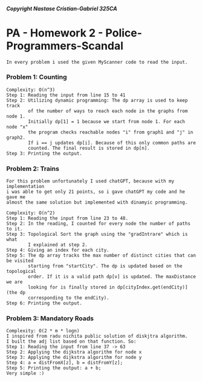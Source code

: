 ##### Copyright Nastase Cristian-Gabriel 325CA

# PA - Homework 2 - Police-Programmers-Scandal

    In every problem i used the given MyScanner code to read the input.

### Problem 1: Counting

    Complexity: O(n^3)
    Step 1: Reading the input from line 15 to 41
    Step 2: Utilizing dynamic programming: The dp array is used to keep track
            of the number of ways to reach each node in the graphs from node 1.
            Initially dp[1] = 1 because we start from node 1. For each node "x"
            the program checks reachable nodes "i" from graph1 and "j" in graph2.
            If i == j updates dp[i]. Because of this only common paths are
            counted. The final result is stored in dp[n].
    Step 3: Printing the output.

### Problem 2: Trains

    For this problem unfortunately I used chatGPT, because with my implementation
    i was able to get only 21 points, so i gave chatGPT my code and he gave me
    almost the same solution but implemented with dinamyic programming.

    Complexity: O(n^2)
    Step 1: Reading the input from line 23 to 48.
    Step 2: In the reading, I counted for every node the number of paths to it.
    Step 3: Topological Sort the graph using the "gradIntrare" which is what
            I explained at step 2.
    Step 4: Giving an index for each city.
    Step 5: The dp array tracks the max number of distinct cities that can be visited
            starting from "startCity". The dp is updated based on the topological
            order. If it is a valid path dp[v] is updated. The maxDistance we are
            looking for is finally stored in dp[cityIndex.get(endCity)] (the dp
            corresponding to the endCity).
    Step 6: Printing the output.

### Problem 3: Mandatory Roads

    Complexity: O(2 * m * logn)
    I inspired from radu nichita public solution of diskjtra algorithm.
    I built the adj list based on that function. So:
    Step 1: Reading the input from line 37 -> 63
    Step 2: Applying the dijkstra algorithm for node x
    Step 3: Applying the dijkstra algorithm for node y
    Step 4: a = distFromX[z], b = distFromY[z];
    Step 5: Printing the output: a + b;
    Very simple :)